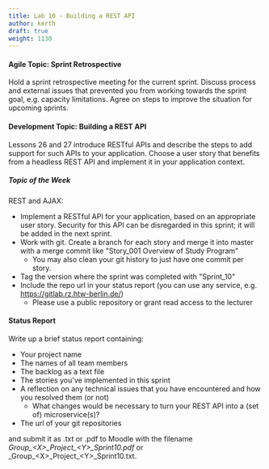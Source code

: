```yaml
---
title: Lab 10 - Building a REST API
author: kerth
draft: true
weight: 1130
---
```


#### Agile Topic: Sprint Retrospective

Hold a sprint retrospective meeting for the current sprint. Discuss process and external issues that prevented you from working towards the sprint goal,
e.g. capacity limitations. Agree on steps to improve the situation for upcoming sprints.

#### Development Topic: Building a REST API

Lessons 26 and 27 introduce RESTful APIs and describe the steps to add support for such APIs to your application. Choose a user story that benefits
from a headless REST API and implement it in your application context.

##### Topic of the Week

REST and AJAX:

- Implement a RESTful API for your application, based on an appropriate user story. Security for this API can be disregarded in this sprint; it will be
  added in the next sprint.
- Work with git. Create a branch for each story and merge it into master with a merge commit like "Story_001 Overview of Study Program"
  - You may also clean your git history to just have one commit per story.
- Tag the version where the sprint was completed with "Sprint_10"
- Include the repo url in your status report (you can use any service, e.g. https://gitlab.rz.htw-berlin.de/)
  - Please use a public repository or grant read access to the lecturer

#### Status Report

Write up a brief status report containing:

- Your project name
- The names of all team members
- The backlog as a text file
- The stories you've implemented in this sprint
- A reflection on any technical issues that you have encountered and how you resolved them (or not)
  - What changes would be necessary to turn your REST API into a (set of) microservice(s)? 
- The url of your git repositories

and submit it as .txt or .pdf to Moodle with the filename _Group\_\<X\>\_Project\_\<Y\>\_Sprint10.pdf_ or
_Group\_\<X\>\_Project\_\<Y\>\_Sprint10.txt.
